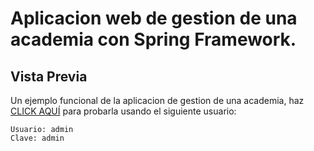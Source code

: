 # Aplicacion web de gestion de una academia con Spring Framework.

## Vista Previa
Un ejemplo funcional de la aplicacion de gestion de una academia, haz [CLICK AQUÍ](https://database-academia.herokuapp.com/)
 para probarla usando el siguiente usuario:

```
Usuario: admin
Clave: admin
```
